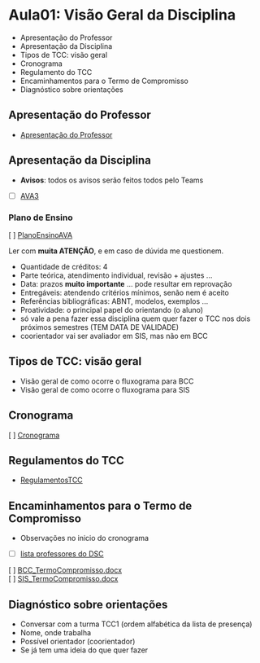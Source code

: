 <!-- [ ]TODO:INICIO atualizar -->
[AVA3]: <https://ava3.furb.br/course/view.php?id=29360> "AVA3"  
[PlanoEnsinoAVA]: <https://ava3.furb.br/course/view.php?id=29360&section=1>  "Plano de Ensino"

# Aula01: Visão Geral da Disciplina

- Apresentação do Professor  
- Apresentação da Disciplina  
- Tipos de TCC: visão geral  
- Cronograma  
- Regulamento do TCC  
- Encaminhamentos para o Termo de Compromisso  
- Diagnóstico sobre orientações  

## Apresentação do Professor

- [Apresentação do Professor](https://github.com/dalton-reis/dalton-reis/blob/main/README.md "Apresentação do Professor")  

## Apresentação da Disciplina

- **Avisos**: todos os avisos serão feitos todos pelo Teams  
- [ ] [AVA3]  

### Plano de Ensino

[ ] [PlanoEnsinoAVA]  

Ler com **muita ATENÇÃO**, e em caso de dúvida me questionem.

- Quantidade de créditos: 4  
- Parte teórica, atendimento individual, revisão + ajustes ...
- Data: prazos **muito importante** ... pode resultar em reprovação  
- Entregáveis: atendendo critérios mínimos, senão nem é aceito  
- Referências bibliográficas: ABNT, modelos, exemplos ...  
- Proatividade: o principal papel do orientando (o aluno)  
- só vale a pena fazer essa disciplina quem quer fazer o TCC nos dois próximos semestres (TEM DATA DE VALIDADE)  
- coorientador vai ser avaliador em SIS, mas não em BCC  

## Tipos de TCC: visão geral

<!-- FIXME: Fazer um fluxograma (mapa de tempo, usar data atual para marcar no mapa o que já passou) no DrawIO do que ocorre nos dois projetos. Tentar usar variáveis para datas do cronograma. E colocar links nas caixas do fluxograma com o material -->
- Visão geral de como ocorre o fluxograma para BCC  
- Visão geral de como ocorre o fluxograma para SIS  

## Cronograma

[ ] [Cronograma](cronograma.md "Cronograma")  

## Regulamentos do TCC

- [RegulamentosTCC](regulamentos.md "RegulamentoTCC")  

## Encaminhamentos para o Termo de Compromisso  

- Observações no inicio do cronograma  
- [ ] [lista professores do DSC](professoresDSC.md "lista professores do DSC")  

[ ] [BCC_TermoCompromisso.docx](Material/BCC_TermoCompromisso.docx "BCC_TermoCompromisso.docx")  
[ ] [SIS_TermoCompromisso.docx](Material/SIS_TermoCompromisso.docx "SIS_TermoCompromisso.docx")  

## Diagnóstico sobre orientações

- Conversar com a turma TCC1 (ordem alfabética da lista de presença)  
- Nome, onde trabalha  
- Possível orientador (coorientador)  
- Se já tem uma ideia do que quer fazer  

